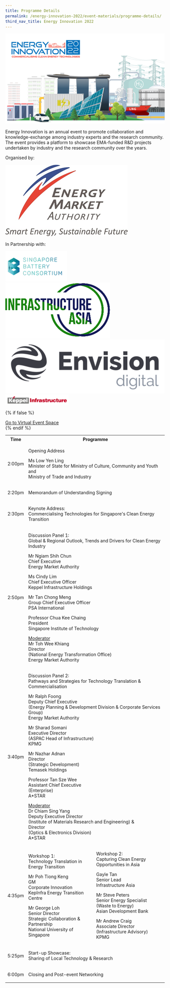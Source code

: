 ```yaml
---
title: Programme Details
permalink: /energy-innovation-2022/event-materials/programme-details/
third_nav_title: Energy Innovation 2022
---
```

![Energy Innovation 2022](/images/ei2022-banner-concept.png)

Energy Innovation is an annual event to promote collaboration and knowledge-exchange among industry experts and the research community. The event provides a platform to showcase EMA-funded R&D projects undertaken by industry and the research community over the years.

<div class="organiser-logos-container">
    <div class="organiser-wrapper">
        <p>Organised by:</p>
        <div class="logo-wrapper ema-logo">
            <img src="/images/ema-logo-resize.jpg" alt="Energy Market Authority Logo"/>
        </div>
    </div>
    <div class="partners-wrapper">
        <p>In Partnership with:</p>
        <div class="partner-logos-container">
            <div class="partner-logo-wrapper">
                <img src="/images/singapore-battery-consortium.png" alt="Singapore Battery Consortium"/>
            </div>
            <div class="partner-logo-wrapper">
                <img src="/images/infrastructure-asia.png" alt="Infrastructure Asia"/>
            </div>
            <div class="partner-logo-wrapper">
                <img src="/images/envision-digital.png" alt="Envision Digital"/>
            </div>
            <div class="partner-logo-wrapper">
                <img src="/images/keppel-infrastructure.png" alt="Keppel Infrastructure" style="max-width: 200px; height: auto;"/>
            </div>
        </div>
    </div>
</div>

{% if false %}
<div class="btn-register-container">
    <a href="/energy-innovation-2022/virtual-event/" class="bp-button is-secondary is-uppercase search-button">Go to Virtual Event Space<span class="sgds-icon sgds-icon-external"></span></a>
</div>
{% endif %}

<div class="program-tbl-container">
    <table>
        <tr>
            <th>Time</th>
            <th colspan="2">Programme</th>
        </tr>
        <tr>
            <td>2:00pm</td>
            <td colspan="2">
                <p class="programme-topic">Opening Address </p>
                <p>Ms Low Yen Ling<br>
                Minister of State for Ministry of Culture, Community and Youth and<br>
                Ministry of Trade and Industry</p>
            </td>
        </tr>
        <tr>
            <td>2:20pm</td>
            <td colspan="2">
                <p class="programme-topic">Memorandum of Understanding Signing</p>
            </td>
        </tr>
        <tr>
            <td>2:30pm</td>
            <td colspan="2">
                <p class="programme-topic">Keynote Address:<br>
                Commercialising Technologies for Singapore&apos;s Clean Energy Transition</p>
            </td>
        </tr>
        <tr>
            <td>2:50pm</td>
            <td colspan="2">
                <p class="programme-topic">Discussion Panel 1:<br>
                Global &amp; Regional Outlook, Trends and Drivers for Clean Energy Industry</p>
                <p>Mr Ngiam Shih Chun<br>
                <span class="speaker-designation">Chief Executive<br>
                Energy Market Authority</span></p>
                <p>Ms Cindy Lim<br>
                <span class="speaker-designation">Chief Executive Officer<br>
                Keppel Infrastructure Holdings</span></p>
                <p>Mr Tan Chong Meng<br>
                <span class="speaker-designation">Group Chief Executive Officer<br>
                PSA International</span></p>
                <p>Professor Chua Kee Chaing<br>
                <span class="speaker-designation">President<br>
                Singapore Institute of Technology</span></p>
                <p><u>Moderator</u><br>
                Mr Toh Wee Khiang<br>
                <span class="speaker-designation">Director<br>
                (National Energy Transformation Office)<br>
                Energy Market Authority</span></p>
            </td>
        </tr>
        <tr>
            <td>3:40pm</td>
            <td colspan="2">
                <p class="programme-topic">Discussion Panel 2:<br>
                Pathways and Strategies for Technology Translation &amp; Commercialisation</p>
                <p>Mr Ralph Foong<br>
                <span class="speaker-designation">Deputy Chief Executive<br>
                (Energy Planning &amp; Development Division &amp; Corporate Services Group)<br>
                Energy Market Authority</span></p>
                <p>Mr Sharad Somani<br>
                <span class="speaker-designation">Executive Director<br>
                (ASPAC Head of Infrastructure)<br>
                KPMG</span></p>
                <p>Mr Nazhar Adnan<br>
                <span class="speaker-designation">Director<br>(Strategic Development)<br>
                Temasek Holdings</span></p>
                <p>Professor Tan Sze Wee<br>
                <span class="speaker-designation">Assistant Chief Executive<br>(Enterprise)<br>
                A*STAR</span></p>
                <p><u>Moderator</u><br>
                Dr Chiam Sing Yang<br>
                <span class="speaker-designation">Deputy Executive Director<br>
                (Institute of Materials Research and Engineering) &amp;<br>
                Director<br>(Optics &amp; Electronics Division)<br>
                A*STAR</span></p>
            </td>
        </tr>
        <tr>
            <td>4:35pm</td>
            <td>
                <p class="programme-topic">Workshop 1:<br>Technology Translation in Energy Transition</p>
                <p>Mr Poh Tiong Keng<br>
                <span class="speaker-designation">GM<br>
                Corporate Innovation<br>
                KepInfra Energy Transition Centre</span></p>
                <p>Mr George Loh<br>
                <span class="speaker-designation">Senior Director<br>
                Strategic Collaboration &amp; Partnership<br>
                National University of Singapore</span></p>
            </td>
            <td>
                <p class="programme-topic">Workshop 2:<br>Capturing Clean Energy Opportunities in Asia</p>
                <p>Gayle Tan<br>
                <span class="speaker-designation">Senior Lead<br>
                Infrastructure Asia</span></p>
                <p>Mr Steve Peters<br>
                <span class="speaker-designation">Senior Energy Specialist<br>
                (Waste to Energy)<br>
                Asian Development Bank</span></p>
                <p>Mr Andrew Craig<br>
                <span class="speaker-designation">Associate Director<br>
                (Infrastructure Advisory)<br>
                KPMG </span></p>
            </td>
        </tr>
        <tr>
            <td>5:25pm</td>
            <td colspan="2">
                <p class="programme-topic">Start-up Showcase:<br>
                Sharing of Local Technology & Research</p>
            </td>
        </tr>
        <tr>
            <td>6:00pm</td>
            <td colspan="2">
                <p class="programme-topic">Closing and Post-event Networking</p>
            </td>
        </tr>
    </table>
</div>
